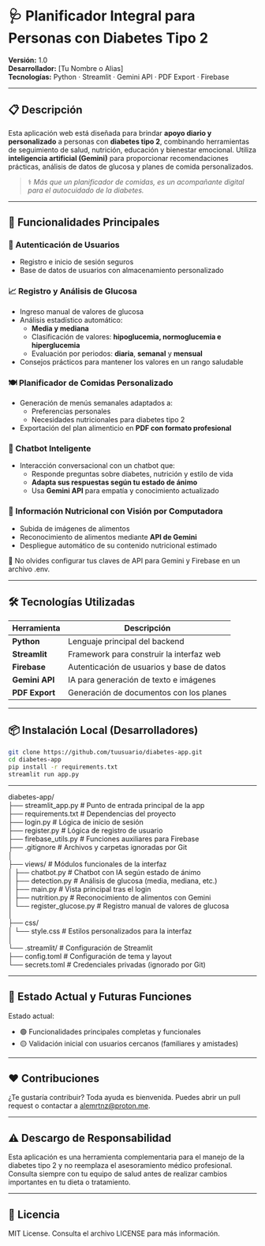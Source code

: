 # 🩺 Planificador Integral para Personas con Diabetes Tipo 2

**Versión:** 1.0  
**Desarrollador:** [Tu Nombre o Alias]  
**Tecnologías:** Python · Streamlit · Gemini API · PDF Export · Firebase

---

## 📋 Descripción

Esta aplicación web está diseñada para brindar **apoyo diario y personalizado** a personas con **diabetes tipo 2**, combinando herramientas de seguimiento de salud, nutrición, educación y bienestar emocional. Utiliza **inteligencia artificial (Gemini)** para proporcionar recomendaciones prácticas, análisis de datos de glucosa y planes de comida personalizados.

> ⚕️ *Más que un planificador de comidas, es un acompañante digital para el autocuidado de la diabetes.*

---

## 🚀 Funcionalidades Principales

### 🔐 Autenticación de Usuarios
- Registro e inicio de sesión seguros
- Base de datos de usuarios con almacenamiento personalizado

### 📈 Registro y Análisis de Glucosa
- Ingreso manual de valores de glucosa
- Análisis estadístico automático:
  - **Media y mediana**
  - Clasificación de valores: **hipoglucemia, normoglucemia e hiperglucemia**
  - Evaluación por periodos: **diaria**, **semanal** y **mensual**
- Consejos prácticos para mantener los valores en un rango saludable

### 🍽️ Planificador de Comidas Personalizado
- Generación de menús semanales adaptados a:
  - Preferencias personales
  - Necesidades nutricionales para diabetes tipo 2
- Exportación del plan alimenticio en **PDF con formato profesional**

### 🧠 Chatbot Inteligente
- Interacción conversacional con un chatbot que:
  - Responde preguntas sobre diabetes, nutrición y estilo de vida
  - **Adapta sus respuestas según tu estado de ánimo**
  - Usa **Gemini API** para empatía y conocimiento actualizado

### 🧾 Información Nutricional con Visión por Computadora
- Subida de imágenes de alimentos
- Reconocimiento de alimentos mediante **API de Gemini**
- Despliegue automático de su contenido nutricional estimado

🔑 No olvides configurar tus claves de API para Gemini y Firebase en un archivo .env.

---

## 🛠️ Tecnologías Utilizadas

| Herramienta          | Descripción                                |
|----------------------|--------------------------------------------|
| **Python**           | Lenguaje principal del backend              |
| **Streamlit**        | Framework para construir la interfaz web   |
| **Firebase**         | Autenticación de usuarios y base de datos  |
| **Gemini API**       | IA para generación de texto e imágenes     |
| **PDF Export**       | Generación de documentos con los planes    |

---

## 📦 Instalación Local (Desarrolladores)

```bash
git clone https://github.com/tuusuario/diabetes-app.git
cd diabetes-app
pip install -r requirements.txt
streamlit run app.py
```
---

diabetes-app/  
├── streamlit_app.py              # Punto de entrada principal de la app  
├── requirements.txt              # Dependencias del proyecto  
├── login.py                      # Lógica de inicio de sesión  
├── register.py                   # Lógica de registro de usuario  
├── firebase_utils.py             # Funciones auxiliares para Firebase  
├── .gitignore                    # Archivos y carpetas ignoradas por Git  
│  
├── views/                        # Módulos funcionales de la interfaz  
│   ├── chatbot.py                # Chatbot con IA según estado de ánimo  
│   ├── detection.py             # Análisis de glucosa (media, mediana, etc.)  
│   ├── main.py                   # Vista principal tras el login  
│   ├── nutrition.py              # Reconocimiento de alimentos con Gemini  
│   └── register_glucose.py       # Registro manual de valores de glucosa  
│  
├── css/  
│   └── style.css                 # Estilos personalizados para la interfaz  
│  
└── .streamlit/                   # Configuración de Streamlit  
    ├── config.toml               # Configuración de tema y layout  
    └── secrets.toml              # Credenciales privadas (ignorado por Git)  

---

## 📍 Estado Actual y Futuras Funciones
Estado actual:
- 🟢 Funcionalidades principales completas y funcionales
- 🟡 Validación inicial con usuarios cercanos (familiares y amistades)

---

## ❤️ Contribuciones
¿Te gustaría contribuir? Toda ayuda es bienvenida. Puedes abrir un pull request o contactar a alemrtnz@proton.me.

---

## ⚠️ Descargo de Responsabilidad
Esta aplicación es una herramienta complementaria para el manejo de la diabetes tipo 2 y no reemplaza el asesoramiento médico profesional. Consulta siempre con tu equipo de salud antes de realizar cambios importantes en tu dieta o tratamiento.

---

## 📄 Licencia
MIT License. Consulta el archivo LICENSE para más información.
